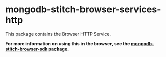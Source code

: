 # mongodb-stitch-browser-services-http

This package contains the Browser HTTP Service.

**For more information on using this in the browser, see the [mongodb-stitch-browser-sdk](https://www.npmjs.com/package/mongodb-stitch-browser-sdk) package.**